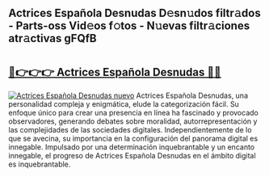 ## Actrices Española Desnudas D𝚎sn𝚞dos filtr𝚊dos - Parts-oss Vid𝚎os f𝚘tos - N𝚞evas filtr𝚊ciones atr𝚊ctivas gFQfB

# <h2><a href="http://mbdhaw.tromn.icu/?c=Actrices+Espa%c3%b1ola+Desnudas">🔗👉👉👉 Actrices Española Desnudas 🔗🔗</a></h2>

[![Actrices Española Desnudas nuevo](https://i.imgur.com/pEAQMta.gif)](http://mbdhaw.tromn.icu/?c=Actrices+Espa%c3%b1ola+Desnudas)
Actrices Española Desnudas, una personalidad compleja y enigmática, elude la categorización fácil. Su enfoque único para crear una presencia en línea ha fascinado y provocado observadores, generando debates sobre moralidad, autorrepresentación y las complejidades de las sociedades digitales. Independientemente de lo que se avecina, su importancia en la configuración del panorama digital es innegable. Impulsado por una determinación inquebrantable y un encanto innegable, el progreso de Actrices Española Desnudas en el ámbito digital es inquebrantable.
